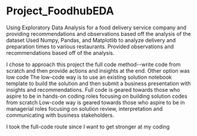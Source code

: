 # Project_FoodhubEDA
Using Exploratory Data Analysis for a food delivery service company and providing recommendations and observations based off the analysis of the dataset
Used Numpy, Pandas, and Matplotlib to analyze delivery and preparation times to various restaurants.
Provided observations and recommendations based off of the analysis.

I chose to approach this project the full code method--write code from scratch and then provide actions and insights at the end.
Other option was low code The low-code way is to use an existing solution notebook template to build the solution and then submit a business presentation with insights and recommendations. Full code is geared towards those who aspire to be in hands-on coding roles focusing on building solution codes from scratch Low-code way is geared towards those who aspire to be in managerial roles focusing on solution review, interpretation and communicating with business stakeholders.

I took the full-code route since I want to get stronger at my coding
